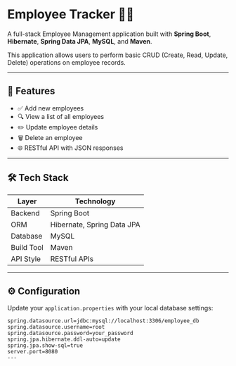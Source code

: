 # Employee Tracker 🧑‍💼

A full-stack Employee Management application built with **Spring Boot**, **Hibernate**, **Spring Data JPA**, **MySQL**, and **Maven**.

This application allows users to perform basic CRUD (Create, Read, Update, Delete) operations on employee records.

---

## 🚀 Features

- ✅ Add new employees
- 🔍 View a list of all employees
- ✏️ Update employee details
- 🗑️ Delete an employee
- 🌐 RESTful API with JSON responses

---

## 🛠 Tech Stack

| Layer             | Technology               |
|------------------|--------------------------|
| Backend          | Spring Boot              |
| ORM              | Hibernate, Spring Data JPA |
| Database         | MySQL                    |
| Build Tool       | Maven                    |
| API Style        | RESTful APIs             |

---

## ⚙️ Configuration

Update your `application.properties` with your local database settings:

```properties
spring.datasource.url=jdbc:mysql://localhost:3306/employee_db
spring.datasource.username=root
spring.datasource.password=your_password
spring.jpa.hibernate.ddl-auto=update
spring.jpa.show-sql=true
server.port=8080
---


